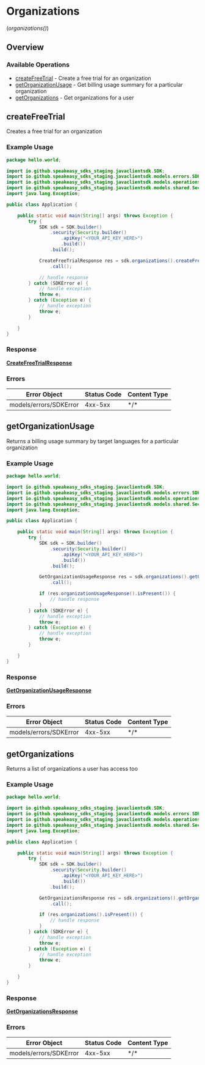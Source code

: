 # Organizations
(*organizations()*)

## Overview

### Available Operations

* [createFreeTrial](#createfreetrial) - Create a free trial for an organization
* [getOrganizationUsage](#getorganizationusage) - Get billing usage summary for a particular organization
* [getOrganizations](#getorganizations) - Get organizations for a user

## createFreeTrial

Creates a free trial for an organization

### Example Usage

```java
package hello.world;

import io.github.speakeasy_sdks_staging.javaclientsdk.SDK;
import io.github.speakeasy_sdks_staging.javaclientsdk.models.errors.SDKError;
import io.github.speakeasy_sdks_staging.javaclientsdk.models.operations.CreateFreeTrialResponse;
import io.github.speakeasy_sdks_staging.javaclientsdk.models.shared.Security;
import java.lang.Exception;

public class Application {

    public static void main(String[] args) throws Exception {
        try {
            SDK sdk = SDK.builder()
                .security(Security.builder()
                    .apiKey("<YOUR_API_KEY_HERE>")
                    .build())
                .build();

            CreateFreeTrialResponse res = sdk.organizations().createFreeTrial()
                .call();

            // handle response
        } catch (SDKError e) {
            // handle exception
            throw e;
        } catch (Exception e) {
            // handle exception
            throw e;
        }

    }
}
```

### Response

**[CreateFreeTrialResponse](../../models/operations/CreateFreeTrialResponse.md)**

### Errors

| Error Object           | Status Code            | Content Type           |
| ---------------------- | ---------------------- | ---------------------- |
| models/errors/SDKError | 4xx-5xx                | \*\/*                  |


## getOrganizationUsage

Returns a billing usage summary by target languages for a particular organization

### Example Usage

```java
package hello.world;

import io.github.speakeasy_sdks_staging.javaclientsdk.SDK;
import io.github.speakeasy_sdks_staging.javaclientsdk.models.errors.SDKError;
import io.github.speakeasy_sdks_staging.javaclientsdk.models.operations.GetOrganizationUsageResponse;
import io.github.speakeasy_sdks_staging.javaclientsdk.models.shared.Security;
import java.lang.Exception;

public class Application {

    public static void main(String[] args) throws Exception {
        try {
            SDK sdk = SDK.builder()
                .security(Security.builder()
                    .apiKey("<YOUR_API_KEY_HERE>")
                    .build())
                .build();

            GetOrganizationUsageResponse res = sdk.organizations().getOrganizationUsage()
                .call();

            if (res.organizationUsageResponse().isPresent()) {
                // handle response
            }
        } catch (SDKError e) {
            // handle exception
            throw e;
        } catch (Exception e) {
            // handle exception
            throw e;
        }

    }
}
```

### Response

**[GetOrganizationUsageResponse](../../models/operations/GetOrganizationUsageResponse.md)**

### Errors

| Error Object           | Status Code            | Content Type           |
| ---------------------- | ---------------------- | ---------------------- |
| models/errors/SDKError | 4xx-5xx                | \*\/*                  |


## getOrganizations

Returns a list of organizations a user has access too

### Example Usage

```java
package hello.world;

import io.github.speakeasy_sdks_staging.javaclientsdk.SDK;
import io.github.speakeasy_sdks_staging.javaclientsdk.models.errors.SDKError;
import io.github.speakeasy_sdks_staging.javaclientsdk.models.operations.GetOrganizationsResponse;
import io.github.speakeasy_sdks_staging.javaclientsdk.models.shared.Security;
import java.lang.Exception;

public class Application {

    public static void main(String[] args) throws Exception {
        try {
            SDK sdk = SDK.builder()
                .security(Security.builder()
                    .apiKey("<YOUR_API_KEY_HERE>")
                    .build())
                .build();

            GetOrganizationsResponse res = sdk.organizations().getOrganizations()
                .call();

            if (res.organizations().isPresent()) {
                // handle response
            }
        } catch (SDKError e) {
            // handle exception
            throw e;
        } catch (Exception e) {
            // handle exception
            throw e;
        }

    }
}
```

### Response

**[GetOrganizationsResponse](../../models/operations/GetOrganizationsResponse.md)**

### Errors

| Error Object           | Status Code            | Content Type           |
| ---------------------- | ---------------------- | ---------------------- |
| models/errors/SDKError | 4xx-5xx                | \*\/*                  |
